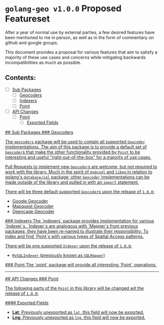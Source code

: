 # `golang-geo v1.0.0` Proposed Featureset

After a year of normal use by external parties, a few desired features have been mentioned to me in person, as well as in the form of commentary on github and google groups.  

This document provides a proposal for various features that aim to satisfy a majority of these use cases and concerns while mitigating backwards incompatibilities as much as possible.

## Contents:

- [ ] [Sub Packages](#sub-packages)
  - [ ] [Geocoders](#geocoders)
  - [ ] [Indexers](#indexers)
  - [ ] [Point](#point)
- [ ] [API Changes](#api-changes)
  - [ ] [Point](#point)
    - [ ] [Exported Fields](#point-exported-fields)

<a href="sub-packages" />
## Sub Packages

<a href="geocoders"/>
### Geocoders

The `geocoders` package will be used to contain all supported `Geocoder` implementations.  The aim of this package is to provide a default set of `Geocoder`s that make the other functionality provided by `Point` to be interesting and useful "right-out-of-the-box" for a majority of use cases.

Pull Requests to implement new `Geocoder`s are welcome, but not required to work with the library.  Much in the spirit of `mymysql` and `libpq` in relation to golang's `database/sql` package; other `Geocoder` implementations can be made outside of the library and pulled in with an `import` statement. 

There will be three default supported `Geocoder`s upon the release of `1.0.0`:
  - Google Geocoder
  - Mapquest Geocoder
  - Opencage Geocoder

<a href="indexers" />
### Indexers
The `indexers` package provides implementation for various `Indexer`s.  `Indexer`s are analogous with `Mapper`s from previous packages; they have been re-named to illustrate their responsibility:  To index and find `Point`s with various types of Spatial Access patterns.    

There will be one supported `Indexer` upon the release of `1.0.0`: 
  - `MySQLIndexer` (previously known as `SQLMapper`)

<a href="point" />
### Point
The `point` package will provide all interesting `Point` operations.

***

<a href="api-changes" />
## API Changes

<a href="point" />
### Point

The following parts of the `Point` in this library will be changed wit the release of `1.0.0`:

<a href="point-exported-fields">
#### Exported Fields

- **Lat**: Previously unexported as `lat`, this field will now be exported.  
- **Lng**: Previously unexported as `lng`, this field will now be exported.